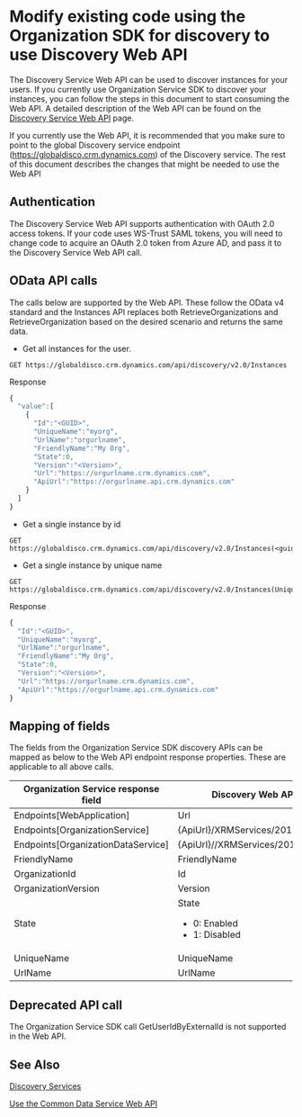 # Modify existing code using the Organization SDK for discovery to use Discovery Web API

The Discovery Service Web API can be used to discover instances for your users. If you currently use Organization Service SDK to discover your instances, you can follow the steps in this document to start consuming the Web API. 
A detailed description of the Web API can be found on the [Discovery Service Web API](/powerapps/developer/common-data-service/webapi/discover-url-organization-web-api) page.
 
If you currently use the Web API, it is recommended that you make sure to point to the global Discovery service endpoint (https://globaldisco.crm.dynamics.com) of the Discovery service.
The rest of this document describes the changes that might be needed to use the Web API
 
## Authentication
The Discovery Service Web API supports authentication with OAuth 2.0 access tokens. 
If your code uses WS-Trust SAML tokens, you will need to change code to acquire an OAuth 2.0 token from Azure AD, and pass it to the Discovery Service Web API call.
 
## OData API calls
The calls below are supported by the Web API. These follow the OData v4 standard and the Instances API replaces both RetrieveOrganizations and RetrieveOrganization based on the desired scenario and returns the same data.

-    Get all instances for the user.
```http  
GET https://globaldisco.crm.dynamics.com/api/discovery/v2.0/Instances
```  
Response
```javascript 
{
  "value":[
    {
      "Id":"<GUID>",
      "UniqueName":"myorg",
      "UrlName":"orgurlname",
      "FriendlyName":"My Org",
      "State":0,
      "Version":"<Version>",
      "Url":"https://orgurlname.crm.dynamics.com",
      "ApiUrl":"https://orgurlname.api.crm.dynamics.com"
    }
  ]
}
```

-    Get a single instance by id
```http  
GET https://globaldisco.crm.dynamics.com/api/discovery/v2.0/Instances(<guid>)
```  
-    Get a single instance by unique name
```http  
GET https://globaldisco.crm.dynamics.com/api/discovery/v2.0/Instances(UniqueName='myorg')  
```  

Response
```javascript 
{
  "Id":"<GUID>",
  "UniqueName":"myorg",
  "UrlName":"orgurlname",
  "FriendlyName":"My Org",
  "State":0,
  "Version":"<Version>",
  "Url":"https://orgurlname.crm.dynamics.com",
  "ApiUrl":"https://orgurlname.api.crm.dynamics.com"
}
```

## Mapping of fields
The fields from the Organization Service SDK discovery APIs can be mapped as below to the Web API endpoint response properties. These are applicable to all above calls.

Organization Service response field |	Discovery Web API response field
------------------------------------|---------------------------------
Endpoints[WebApplication] |	Url
Endpoints[OrganizationService]	| {ApiUrl}/XRMServices/2011/Organization.svc
Endpoints[OrganizationDataService] |{ApiUrl}//XRMServices/2011/OrganizationData.svc
FriendlyName|FriendlyName
OrganizationId|Id
OrganizationVersion|Version
State | State<br/><ul><li>0: Enabled</li><li>1: Disabled</li><ul>
UniqueName|UniqueName
UrlName|UrlName

## Deprecated API call
The Organization Service SDK call GetUserIdByExternalId is not supported in the Web API.

## See Also
[Discovery Services](/powerapps/developer/common-data-service/discovery-service)

[Use the Common Data Service Web API](/powerapps/developer/common-data-service/webapi/discover-url-organization-web-api)
